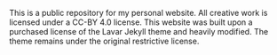 This is a public repository for my personal website. All creative work is licensed under a CC-BY 4.0 license. This website was built upon a purchased license of the Lavar Jekyll theme and heavily modified. The theme remains under the original restrictive license.

